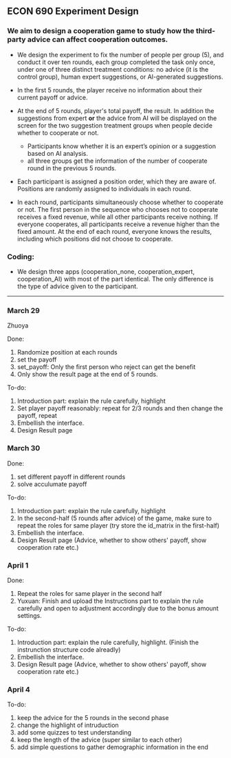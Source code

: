 ## ECON 690 Experiment Design
### We aim to design a cooperation game to study how the third-party advice can affect cooperation outcomes.

- We design the experiment to fix the number of people per group (5), and conduct it over
ten rounds, each group completed the task only once, under one of three distinct treatment
conditions: no advice (it is the control group), human expert suggestions, or AI-generated
suggestions.

- In the first 5 rounds, the player receive no information about their current payoff or advice.

- At the end of 5 rounds, player's total payoff, the result. In addition the suggestions from expert **or** the advice from AI will be displayed on the screen for the two suggestion treatment groups when people decide whether to cooperate or not.
   - Participants know whether it is an expert’s opinion or a suggestion based on AI analysis.
   - all three groups get the information of the number of cooperate round in the previous 5 rounds.

- Each participant is assigned a position order, which they are aware of. Positions are randomly assigned to individuals in each round.
  
- In each round, participants simultaneously choose whether to cooperate or not. The first person in the sequence who chooses not to cooperate
receives a fixed revenue, while all other participants receive nothing. If everyone cooperates,
all participants receive a revenue higher than the fixed amount. At the end of each round,
everyone knows the results, including which positions did not choose to cooperate.

### Coding:

- We design three apps (cooperation_none, cooperation_expert, cooperation_AI) with most of the part identical. The only difference is the type of advice given to the participant.


________________________________


### March 29
Zhuoya

Done:
1. Randomize position at each rounds
2. set the payoff
3. set_payoff: Only the first person who reject can get the benefit
4. Only show the result page at the end of 5 rounds.
   
To-do:
1. Introduction part: explain the rule carefully, highlight
2. Set player payoff reasonably: repeat for 2/3 rounds and then change the payoff, repeat
3. Embellish the interface.
4. Design Result page

### March 30
Done:
1. set different payoff in different rounds
2. solve acculumate payoff

To-do:
1. Introduction part: explain the rule carefully, highlight
2. In the second-half (5 rounds after advice) of the game, make sure to repeat the roles for same player (try store the id_matrix in the first-half)
3. Embellish the interface.
4. Design Result page (Advice, whether to show others' payoff, show cooperation rate etc.)

### April 1
Done:
1. Repeat the roles for same player in the second half
2. Yuxuan: Finish and upload the Instructions part to explain the rule carefully and open to adjustment accordingly due to the bonus amount settings.

To-do:
1. Introduction part: explain the rule carefully, highlight. (Finish the instrunction structure code alreadly)
2. Embellish the interface.
3. Design Result page (Advice, whether to show others' payoff, show cooperation rate etc.)

### April 4
To-do:
1. keep the advice for the 5 rounds in the second phase
2. change the highlight of intruduction
3. add some quizzes to test understanding
4. keep the length of the advice (super similar to each other)
5. add simple questions to gather demographic information in the end

